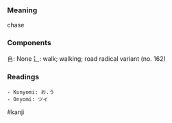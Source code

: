 ### Meaning

chase

### Components

𠂤: None 辶: walk; walking; road radical variant (no. 162)

### Readings

```
- Kunyomi: お.う
- Onyomi: ツイ
```

#kanji
